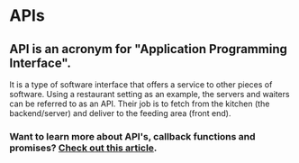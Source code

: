 # APIs

## API is an acronym for "Application Programming Interface". 

It is a type of software interface that offers a service to other pieces of software. Using a restaurant setting as an example, the servers and waiters can be referred to as an API. Their job is to fetch from the kitchen (the backend/server) and deliver to the feeding area (front end).

### Want to learn more about API's, callback functions and promises? [Check out this article](https://efaystechspace.hashnode.dev/apis-async-await-promises-and-callback-functions).
